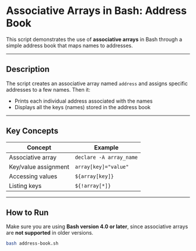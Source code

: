 # Associative Arrays in Bash: Address Book

This script demonstrates the use of **associative arrays** in Bash through a simple address book that maps names to addresses.

---

## Description

The script creates an associative array named `address` and assigns specific addresses to a few names. Then it:

- Prints each individual address associated with the names
- Displays all the keys (names) stored in the address book

---

## Key Concepts

| Concept                  | Example                              |
|--------------------------|--------------------------------------|
| Associative array        | `declare -A array_name`              |
| Key/value assignment     | `array[key]="value"`                 |
| Accessing values         | `${array[key]}`                      |
| Listing keys             | `${!array[*]}`                       |

---

## How to Run

Make sure you are using **Bash version 4.0 or later**, since associative arrays are **not supported** in older versions.

```bash
bash address-book.sh
